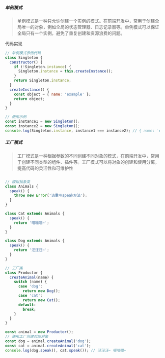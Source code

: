 ##### 单例模式

> 单例模式是一种只允许创建一个实例的模式。在前端开发中，常用于创建全局唯一的对象，例如全局的状态管理器、日志记录器等。单例模式可以保证全局只有一个实例，避免了重复创建和资源浪费的问题。

代码实现

```javascript
// 单例模式示例代码
class Singleton {
  constructor() {
    if (!Singleton.instance) {
      Singleton.instance = this.createInstance();
    }
    return Singleton.instance;
  }
  createInstance() {
    const object = { name: 'example' };
    return object;
  }
}

// 使用示例
const instance1 = new Singleton();
const instance2 = new Singleton();
console.log(Singleton.instance, instance1 === instance2); // { name: 'example' } true
```

##### 工厂模式

> 工厂模式是一种根据参数的不同创建不同对象的模式，在前端开发中，常用于创建不同类型的组件、插件等。工厂模式可以将对象的创建和使用分离，提高代码的灵活性和可维护性

```javascript

// 模拟抽象类
class Animals {
  speak() {
    throw new Error('请重写speak方法');
  }
}

class Cat extends Animals {
  speak() {
    return '喵喵喵~';
  }
}

class Dog extends Animals {
  speak() {
    return '汪汪汪~';
  }
}

// 工厂类
class Productor {
  createAnimal(name) {
    switch (name) {
      case 'dog':
        return new Dog();
      case 'cat':
        return new Cat();
      default:
        break;
    }
  }
}

const animal = new Productor();
// 使用工厂创建对应对象
const dog = animal.createAnimal('dog');
const cat = animal.createAnimal('cat');
console.log(dog.speak(), cat.speak()); // 汪汪汪~ 喵喵喵~

```

